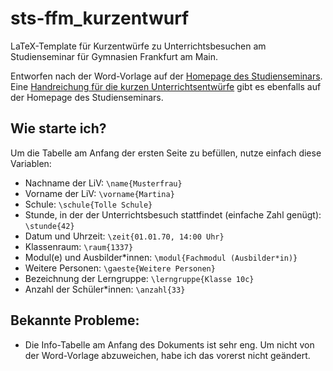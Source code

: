# sts-ffm_kurzentwurf
LaTeX-Template für Kurzentwürfe zu Unterrichtsbesuchen am Studienseminar für Gymnasien Frankfurt am Main.

Entworfen nach der Word-Vorlage auf der [Homepage des Studienseminars](https://sts-gym-frankfurt.bildung.hessen.de/modul/vorlage_kurzentwurf3-2018.dotx).
Eine [Handreichung für die kurzen Unterrichtsentwürfe](https://sts-gym-frankfurt.bildung.hessen.de/modul/kurzentwurf_3-2017.docx) gibt es ebenfalls auf der Homepage des Studienseminars.


## Wie starte ich?
Um die Tabelle am Anfang der ersten Seite zu befüllen, nutze einfach diese Variablen:

* Nachname der LiV: `\name{Musterfrau}`
* Vorname der LiV: `\vorname{Martina}`
* Schule: `\schule{Tolle Schule}`
* Stunde, in der der Unterrichtsbesuch stattfindet (einfache Zahl genügt): `\stunde{42}`
* Datum und Uhrzeit: `\zeit{01.01.70, 14:00 Uhr}`
* Klassenraum: `\raum{1337}`
* Modul(e) und Ausbilder*innen: `\modul{Fachmodul (Ausbilder*in)}`
* Weitere Personen: `\gaeste{Weitere Personen}`
* Bezeichnung der Lerngruppe: `\lerngruppe{Klasse 10c}`
* Anzahl der Schüler*innen: `\anzahl{33}`

## Bekannte Probleme:
* Die Info-Tabelle am Anfang des Dokuments ist sehr eng. Um nicht von der Word-Vorlage abzuweichen, habe ich das vorerst nicht geändert.
